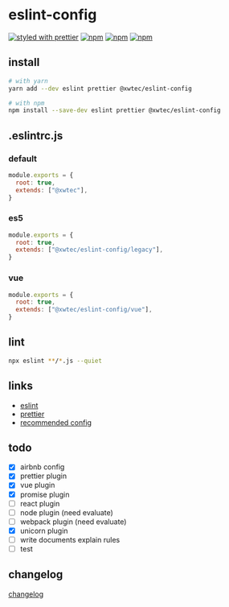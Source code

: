 # eslint-config

[![styled with prettier](https://img.shields.io/badge/styled_with-prettier-ff69b4.svg?style=flat-square)](https://github.com/prettier/prettier)
[![npm](https://img.shields.io/npm/v/@xwtec/eslint-config.svg?style=flat-square)](https://www.npmjs.com/package/@xwtec/eslint-config)
[![npm](https://img.shields.io/npm/dt/@xwtec/eslint-config.svg?style=flat-square)](https://www.npmjs.com/package/@xwtec/eslint-config)
[![npm](https://img.shields.io/npm/dm/@xwtec/eslint-config.svg?style=flat-square)](https://www.npmjs.com/package/@xwtec/eslint-config)

## install

```sh
# with yarn
yarn add --dev eslint prettier @xwtec/eslint-config

# with npm
npm install --save-dev eslint prettier @xwtec/eslint-config
```

## .eslintrc.js

### default

```js
module.exports = {
  root: true,
  extends: ["@xwtec"],
}
```

### es5

```js
module.exports = {
  root: true,
  extends: ["@xwtec/eslint-config/legacy"],
}
```

### vue

```js
module.exports = {
  root: true,
  extends: ["@xwtec/eslint-config/vue"],
}
```

## lint

```sh
npx eslint **/*.js --quiet
```

## links

- [eslint](https://eslint.org/)
- [prettier](https://prettier.io/)
- [recommended config](https://github.com/xwtec/dotfiles)

## todo

- [x] airbnb config
- [x] prettier plugin
- [x] vue plugin
- [x] promise plugin
- [ ] react plugin
- [ ] node plugin (need evaluate)
- [ ] webpack plugin (need evaluate)
- [x] unicorn plugin
- [ ] write documents explain rules
- [ ] test

## changelog

[changelog](CHANGELOG.md)
